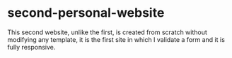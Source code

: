 # second-personal-website
This second website, unlike the first, is created from scratch without modifying any template, it is the first site in which I validate a form and it is fully responsive.
